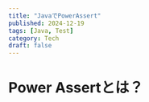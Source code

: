 ```yaml
---
title: "JavaでPowerAssert"
published: 2024-12-19
tags: [Java, Test]
category: Tech
draft: false
---
```


# Power Assertとは？
